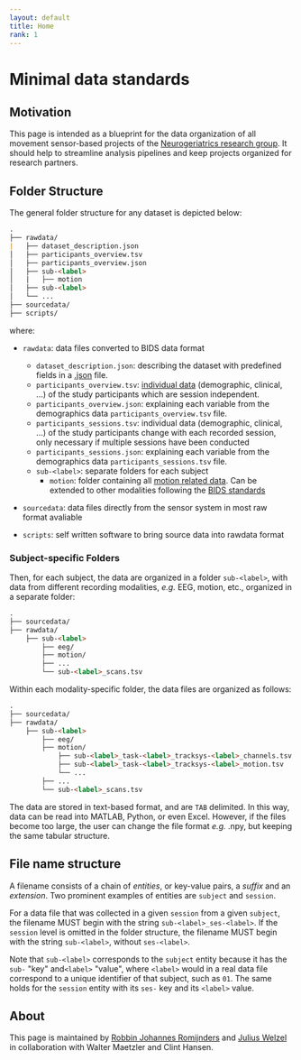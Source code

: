 ```yaml
---
layout: default
title: Home
rank: 1
---
```


# Minimal data standards
## Motivation
This page is intended as a blueprint for the data organization of all movement sensor-based projects of the [Neurogeriatrics research group](https://neurogeriatrics-kiel.com/de/). It should help to streamline analysis pipelines and keep projects organized for research partners.

## Folder Structure
The general folder structure for any dataset is depicted below:

```markdown
.
├── rawdata/
|   ├── dataset_description.json
│   ├── participants_overview.tsv
│   ├── participants_overview.json
│   ├── sub-<label>
│   |   ├── motion
│   ├── sub-<label>
│   └── ...
├── sourcedata/
├── scripts/
```
where:

- `rawdata`: data files converted to BIDS data format

  - `dataset_description.json`: describing the dataset with predefined fields in a [.json](https://neurogeriatricskiel.github.io/data/dataset_description.html) file.
  - `participants_overview.tsv`: [individual data](https://neurogeriatricskiel.github.io/data/participants.html) (demographic, clinical, ...) of the study participants which are session independent.
  - `participants_overview.json`: explaining each variable from the demographics data `participants_overview.tsv` file.
  - `participants_sessions.tsv`: individual data (demographic, clinical, ...) of the study participants change with each recorded session, only necessary if multiple sessions have been conducted
  - `participants_sessions.json`: explaining each variable from the demographics data `participants_sessions.tsv` file.
  - `sub-<label>`: separate folders for each subject
    - `motion`: folder containing all [motion related data](https://neurogeriatricskiel.github.io/data/motion.html). Can be extended to other modalities following the [BIDS standards](https://bids-specification.readthedocs.io/en/stable/)

- `sourcedata`: data files directly from the sensor system in most raw format avaliable
- `scripts`: self written software to bring source data into rawdata format

### Subject-specific Folders
Then, for each subject, the data are organized in a folder `sub-<label>`, with data from different recording modalities, *e.g.* EEG, motion, etc., organized in a separate folder:
```markdown
.
├── sourcedata/
├── rawdata/
    ├── sub-<label>
        ├── eeg/
        ├── motion/
        ├── ...
        └── sub-<label>_scans.tsv
```
Within each modality-specific folder, the data files are organized as follows:
```markdown
.
├── sourcedata/
├── rawdata/
    ├── sub-<label>
        ├── eeg/
        ├── motion/
            ├── sub-<label>_task-<label>_tracksys-<label>_channels.tsv
            ├── sub-<label>_task-<label>_tracksys-<label>_motion.tsv
            └── ...
        ├── ...
        └── sub-<label>_scans.tsv
```
The data are stored in text-based format, and are `TAB` delimited. In this way, data can be read into MATLAB, Python, or even Excel. However, if the files become too large, the user can change the file format *e.g.* .npy, but keeping the same tabular structure.

## File name structure
A filename consists of a chain of *entities*, or key-value pairs, a *suffix* and an
*extension*.
Two prominent examples of entities are `subject` and `session`.

For a data file that was collected in a given `session` from a given
`subject`, the filename MUST begin with the string `sub-<label>_ses-<label>`.
If the `session` level is omitted in the folder structure, the filename MUST begin
with the string `sub-<label>`, without `ses-<label>`.

Note that `sub-<label>` corresponds to the `subject` entity because it has
the `sub-` "key" and`<label>` "value", where `<label>` would in a real data file
correspond to a unique identifier of that subject, such as `01`.
The same holds for the `session` entity with its `ses-` key and its `<label>`
value.


## About
This page is maintained by [Robbin Johannes Romijnders](mailto:r.romijnders@neurologie.uni-kiel.de) and [Julius Welzel](mailto:j.welzel@neurologie.uni-kiel.de) in collaboration with Walter Maetzler and Clint Hansen.
